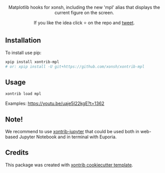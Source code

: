 <p align="center">
Matplotlib hooks for xonsh, including the new 'mpl' alias that displays the current figure on the screen.
</p>

<p align="center">  
If you like the idea click ⭐ on the repo and <a href="https://twitter.com/intent/tweet?text=Nice%20xontrib%20for%20the%20xonsh%20shell!&url=https://github.com/xonsh/xontrib-mpl" target="_blank">tweet</a>.
</p>


## Installation

To install use pip:

```bash
xpip install xontrib-mpl
# or: xpip install -U git+https://github.com/xonsh/xontrib-mpl
```

## Usage

```bash
xontrib load mpl
```
Examples: https://youtu.be/uaje5I22kgE?t=1362

## Note!

We recommend to use [xontrib-jupyter](https://github.com/xonsh/xontrib-jupyter) that could be used both in web-based Jupyter Notebook and in terminal with Euporia.

## Credits

This package was created with [xontrib cookiecutter template](https://github.com/xonsh/xontrib-cookiecutter).
